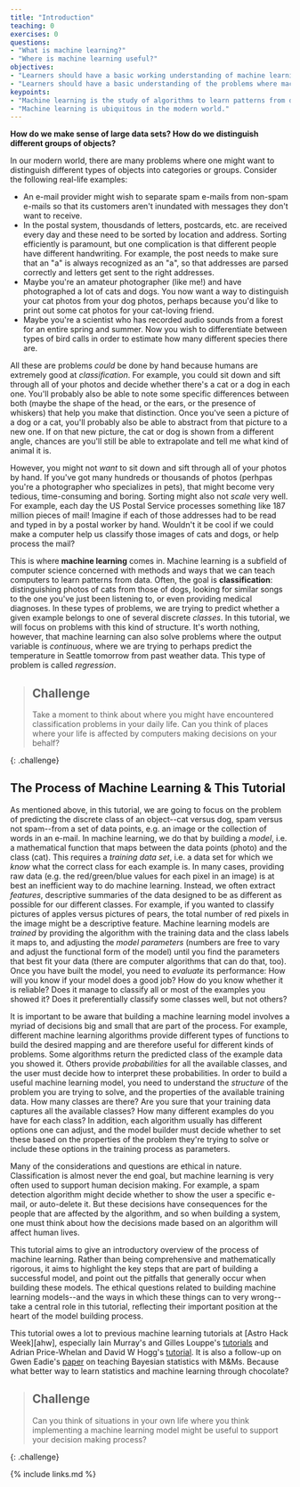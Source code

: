 ```yaml
---
title: "Introduction"
teaching: 0
exercises: 0
questions:
- "What is machine learning?"
- "Where is machine learning useful?"
objectives:
- "Learners should have a basic working understanding of machine learning."
- "Learners should have a basic understanding of the problems where machine learning may be applied."
keypoints:
- "Machine learning is the study of algorithms to learn patterns from data."
- "Machine learning is ubiquitous in the modern world."
---
```


**How do we make sense of large data sets? How do we distinguish different groups of objects?**

In our modern world, there are many problems where one might want to distinguish different types of 
objects into categories or groups. Consider the following real-life examples:

* An e-mail provider might wish to separate spam e-mails from non-spam e-mails so that its customers aren't inundated with messages they don't want to receive. 
* In the postal system, thousdands of letters, postcards, etc. are received every day and these need to be sorted by location and address. Sorting efficiently is paramount, but one complication is that different people have different handwriting. For example, the post needs to make sure that an "a" is always recognized as an "a", so that addresses are parsed correctly and letters get sent to the right addresses. 
* Maybe you're an amateur photographer (like me!) and have photographed a lot of cats and dogs. You now want a 
way to distinguish your cat photos from your dog photos, perhaps because you'd like to print out some cat 
photos for your cat-loving friend.
* Maybe you're a scientist who has recorded audio sounds from a forest for an entire spring and summer. Now you wish to differentiate between types of bird calls in order to estimate how many different species there are.

All these are problems *could* be done by hand because humans are extremely good at _classification_. For example, you could sit down and sift through all of your photos and decide whether there's a cat or a dog in each one. You'll probably also be able to note some specific differences between both (maybe the shape of the head, or the ears, or the presence of whiskers) that help you make that distinction. Once you've seen a picture of a dog or a cat, you'll probably also be able to 
abstract from that picture to a new one. If on that new picture, the cat or dog is shown from a different angle, 
chances are you'll still be able to extrapolate and tell me what kind of animal it is.

However, you might not _want_ to sit down and sift through all of your photos by hand. If you've got many hundreds 
or thousands of photos (perhpas you're a photographer who specializes in pets), that might become very tedious, 
time-consuming and boring. Sorting might also not _scale_ very well. For example, each day the US Postal Service processes 
something like 187 million pieces of mail! Imagine if each of those addresses had to be read and typed in by a 
postal worker by hand. Wouldn't it be cool if we could make a computer help us classify those images of cats and dogs, or help process the mail?

This is where **machine learning** comes in. Machine learning is a subfield of computer science concerned with 
methods and ways that we can teach computers to learn patterns from data. Often, the goal is **classification**: 
distinguishing photos of cats from those of dogs, looking for similar songs to the one you've just been 
listening to, or even providing medical diagnoses. In these types of problems, we are trying to predict 
whether a given example belongs to one of several discrete _classes_. In this tutorial, we will focus on 
problems with this kind of structure. It's worth nothing, however, that machine learning can also solve problems 
where the output variable is _continuous_, where we are trying to perhaps predict the temperature in Seattle 
tomorrow from past weather data. This type of problem is called _regression_. 

> ## Challenge
>
> Take a moment to think about where you might have encountered classification problems in your 
> daily life. Can you think of places where your life is affected by computers making decisions on 
> your behalf?
>
{: .challenge}

## The Process of Machine Learning & This Tutorial

As mentioned above, in this tutorial, we are going to focus on the problem of predicting the 
discrete class of an object--cat versus dog, spam versus not spam--from a set of data points, e.g. an 
image or the collection of words in an e-mail. In machine learning, we do that by building a _model_, i.e. 
a mathematical function that maps  between the data points (photo) and the class (cat). This requires a
 _training data set_, i.e. a data set for which we *know* what the correct class for each example is. 
In many cases, providing raw data (e.g. the red/green/blue values for each pixel in an image) is at best 
an inefficient way to do machine learning. Instead, we often extract _features_, descriptive summaries of 
the data designed to be as different as possible for our different classes. For example, if you wanted to 
classify pictures of apples versus pictures of pears, the total number of red pixels in the image might be 
a descriptive feature. Machine learning models are _trained_ by providing the algorithm with the training 
data and the class labels it maps to, and adjusting the _model parameters_ (numbers are free to vary and 
adjust the functional form of the model) until you find the parameters that best fit your data (there are 
computer algorithms that can do that, too). Once you have built the model, you need to _evaluate_ its 
performance: How will you know if your model does a good job? How do you know whether it is reliable? 
Does it manage to classify all or most of the examples you showed it? Does it preferentially 
classify some classes well, but not others?

It is important to be aware that building a machine learning model involves a myriad of decisions big and 
small that are part of the process. For example, different machine learning algorithms provide different 
types of functions to build the desired mapping and are therefore useful for different kinds of problems. 
Some algorithms return the predicted class of the example data you showed it. Others provide _probabilities_ 
for all the available classes, and the user must decide how to interpret these probabilities.
In order to build a useful machine learning model, you need to understand the _structure_ of the problem you 
are trying to solve, and the properties of the available training data. How many classes are there? Are you 
sure that your training data captures all the available classes? How many different examples do you have 
for each class? In addition, each algorithm usually has different options one can adjust, and the model 
builder must decide whether to set these based on the properties of the problem they're trying to solve 
or include these options in the training process as parameters. 

Many of the considerations and questions are ethical in nature. Classification is almost never the 
end goal, but machine learning is very often used to support human decision making. For example, a 
spam detection algorithm might decide whether to show the user a specific e-mail, or auto-delete it. 
But these decisions have consequences for the people that are affected by the algorithm, and so when 
building a system, one must think about how the decisions made based on an algorithm will affect human 
lives.  

This tutorial aims to give an introductory overview of the process of machine learning. Rather than 
being comprehensive and mathematically rigorous, it aims to highlight the key steps that are part of 
building a successful model, and point out the pitfalls that generally occur when building these models.
The ethical questions related to building machine learning models--and the ways in which these things can 
to very wrong--take a central role in this tutorial, reflecting their important position at the heart of 
the model building process. 


This tutorial owes a lot to previous machine learning tutorials at [Astro Hack Week][ahw],
especially Iain Murray's and Gilles Louppe's [tutorials](ml2018) and Adrian Price-Whelan and David W Hogg's [tutorial](ml2017). It is also a follow-up on Gwen Eadie's [paper](mmpaper) on teaching Bayesian statistics with 
M&Ms. Because what better way to learn statistics and machine learning through chocolate?

> ## Challenge
>
> Can you think of situations in your own life where you think implementing a 
> machine learning model might be useful to support your decision making process?
>
{: .challenge}

[ml2018]: https://github.com/AstroHackWeek/AstroHackWeek2018/tree/master/day3_machine_learning
[ml2017]: https://github.com/AstroHackWeek/AstroHackWeek2017/tree/master/day1
[mmpaper]: https://www.tandfonline.com/doi/full/10.1080/10691898.2019.1604106


{% include links.md %}

